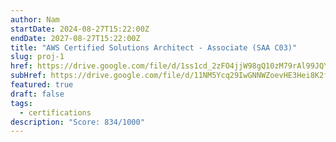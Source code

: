 ```yaml
---
author: Nam
startDate: 2024-08-27T15:22:00Z
endDate: 2027-08-27T15:22:00Z
title: "AWS Certified Solutions Architect - Associate (SAA C03)"
slug: proj-1
href: https://drive.google.com/file/d/1ss1cd_2zFO4jjW98gQ10zM79rAl99JQY/view?usp=sharing
subHref: https://drive.google.com/file/d/11NM5Ycq29IwGNNWZoevHE3Hei8K2fgzM/view?usp=sharing
featured: true
draft: false
tags:
  - certifications
description: "Score: 834/1000"
---
```

